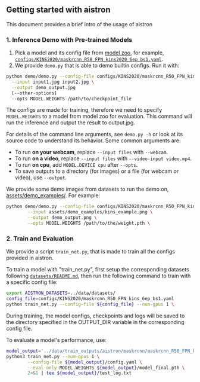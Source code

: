 ## Getting started with aistron

This document provides a brief intro of the usage of aistron

### 1. Inference Demo with Pre-trained Models
1. Pick a model and its config file from
  [model zoo](../docs/MODEL_ZOO.md),
  for example, [`configs/KINS2020/maskrcnn_R50_FPN_kins2020_6ep_bs1.yaml`](../configs/KINS2020/maskrcnn_R50_FPN_kins2020_6ep_bs1.yaml).
2. We provide `demo.py` that is able to demo builtin configs. Run it with:
```bash
python demo/demo.py --config-file configs/KINS2020/maskrcnn_R50_FPN_kins2020_6ep_bs1.yaml \
  --input input1.jpg input2.jpg \
  --output demo_output.jpg
  [--other-options]
  --opts MODEL.WEIGHTS /path/to/checkpoint_file
```
The configs are made for training, therefore we need to specify `MODEL.WEIGHTS` to a model from model zoo for evaluation.
This command will run the inference and output the result to output.jpg.

For details of the command line arguments, see `demo.py -h` or look at its source code
to understand its behavior. Some common arguments are:
* To run __on your webcam__, replace `--input files` with `--webcam`.
* To run __on a video__, replace `--input files` with `--video-input video.mp4`.
* To run __on cpu__, add `MODEL.DEVICE cpu` after `--opts`.
* To save outputs to a directory (for images) or a file (for webcam or video), use `--output`.

We provide some demo images from datasets to run the demo on, [assets/demo_examples/](../assets/demo_examples/). 
For example:
```bash
python demo/demo.py --config-file configs/KINS2020/maskrcnn_R50_FPN_kins2020_6ep_bs1.yaml \
        --input assets/demo_examples/kins_example.png \
        --output demo_output.png \
        --opts MODEL.WEIGHTS /path/to/the/weight.pth \
```
### 2. Train and Evaluation
We provide a script `train_net.py`, that is made to train all the configs provided in aistron.

To train a model with "train_net.py", first setup the corresponding datasets following [`datasets/README.md`](../datasets/README.md), then run the following command to train with a specific config file:
```bash
export AISTRON_DATASETS=../data/datasets/
config_file=configs/KINS2020/maskrcnn_R50_FPN_kins_6ep_bs1.yaml
python train_net.py --config-file ${config_file} --num-gpus 1 \
```
During training, the model configs, checkpoints and logs will be saved to the directory specified in the OUTPUT_DIR variable in the corresponding config file.

To evaluate a model's performance, use:
```bash
model_output='../data/train_outputs/aistron/maskrcnn/maskrcnn_R50_FPN_kins2020_6ep_bs1'
python3 train_net.py --num-gpus 1 \
        --config-file ${model_output}/config.yaml \
        --eval-only MODEL.WEIGHTS ${model_output}/model_final.pth \
        2>&1 | tee ${model_output}/test_log.txt
```